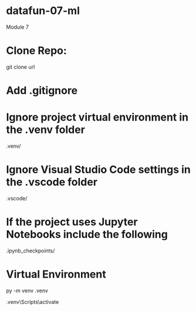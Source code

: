 # datafun-07-ml
Module 7


# Clone Repo:

git clone url

# Add .gitignore

# Ignore project virtual environment in the .venv folder
.venv/

# Ignore Visual Studio Code settings in the .vscode folder
.vscode/

# If the project uses Jupyter Notebooks include the following
.ipynb_checkpoints/

# Virtual Environment

py -m venv .venv

.venv\Scripts\activate

